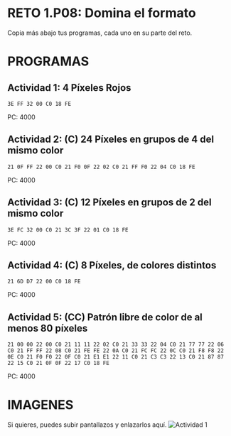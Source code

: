  # RETO 1.P08: Domina el formato
Copia más abajo tus programas, cada uno en su parte del reto.

# PROGRAMAS

## Actividad 1: 4 Píxeles Rojos
```
3E FF 32 00 C0 18 FE
```
PC: 4000

## Actividad 2: (C) 24 Píxeles en grupos de 4 del mismo color
```
21 0F FF 22 00 C0 21 F0 0F 22 02 C0 21 FF F0 22 04 C0 18 FE
```
PC: 4000

## Actividad 3: (C) 12 Píxeles en grupos de 2 del mismo color
```
3E FC 32 00 C0 21 3C 3F 22 01 C0 18 FE
```
PC: 4000

## Actividad 4: (C) 8 Píxeles, de colores distintos
```
21 6D D7 22 00 C0 18 FE
```
PC: 4000
## Actividad 5: (CC) Patrón libre de color de al menos 80 píxeles
```
21 00 00 22 00 C0 21 11 11 22 02 C0 21 33 33 22 04 C0 21 77 77 22 06 C0 21 FF FF 22 08 C0 21 FE FE 22 0A C0 21 FC FC 22 0C C0 21 F8 F8 22 0E C0 21 F0 F0 22 0F C0 21 E1 E1 22 11 C0 21 C3 C3 22 13 C0 21 87 87 22 15 C0 21 0F 0F 22 17 C0 18 FE
```
PC: 4000

# IMAGENES
Si quieres, puedes subir pantallazos y enlazarlos aquí.
![Actividad 1](/pixelrojo.png)

